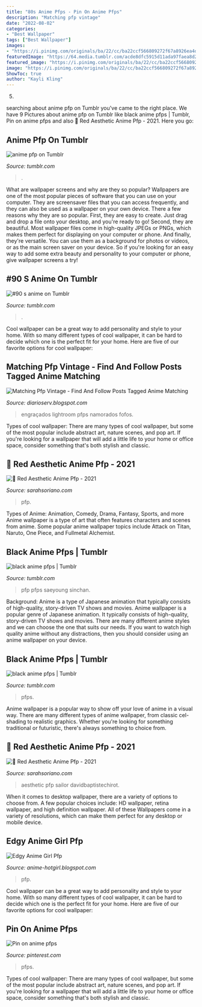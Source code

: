 ```yaml
---
title: "80s Anime Pfps - Pin On Anime Pfps"
description: "Matching pfp vintage"
date: "2022-08-02"
categories:
- "Best Wallpaper"
tags: ["Best Wallpaper"]
images:
- "https://i.pinimg.com/originals/ba/22/cc/ba22ccf566809272f67a8926ea4d57c8.gif"
featuredImage: "https://64.media.tumblr.com/acde8dfc5915d11ada97faea8d2295d0/97b2a304cbaa1c91-c9/s640x960/d22fd43d12ff97b85aff5044b953f338b14ef6a4.jpg"
featured_image: "https://i.pinimg.com/originals/ba/22/cc/ba22ccf566809272f67a8926ea4d57c8.gif"
image: "https://i.pinimg.com/originals/ba/22/cc/ba22ccf566809272f67a8926ea4d57c8.gif"
ShowToc: true
author: "Kayli Kling"
---
```



5.

	

		
searching about anime pfp on Tumblr you've came to the right place. We have 9 Pictures about anime pfp on Tumblr like black anime pfps | Tumblr, Pin on anime pfps and also 🖤 Red Aesthetic Anime Pfp - 2021. Here you go:
		
    
## Anime Pfp On Tumblr

<img loading=lazy src="https://64.media.tumblr.com/acde8dfc5915d11ada97faea8d2295d0/97b2a304cbaa1c91-c9/s640x960/d22fd43d12ff97b85aff5044b953f338b14ef6a4.jpg" onerror="this.onerror=null;this.src='https://tse1.mm.bing.net/th?id=OIP.wVyzUMOqP-xYfi8kTkxbEgHaFc&amp;pid=15.1';" alt="anime pfp on Tumblr">

_Source: tumblr.com_

>. 

	

What are wallpaper screens and why are they so popular?
Wallpapers are one of the most popular pieces of software that you can use on your computer. They are screensaver files that you can access frequently, and they can also be used as a wallpaper on your own device. There a few reasons why they are so popular. First, they are easy to create. Just drag and drop a file onto your desktop, and you're ready to go! Second, they are beautiful. Most wallpaper files come in high-quality JPEGs or PNGs, which makes them perfect for displaying on your computer or phone. And finally, they're versatile. You can use them as a background for photos or videos, or as the main screen saver on your device. So if you're looking for an easy way to add some extra beauty and personality to your computer or phone, give wallpaper screens a try!

    
## #90 S Anime On Tumblr

<img loading=lazy src="https://64.media.tumblr.com/eee45667221f352963b6580afee82514/31b393b861794999-c4/s250x400/958f1435ef66606accaa98689dc566da2f7b448a.jpg" onerror="this.onerror=null;this.src='https://tse4.mm.bing.net/th?id=OIP.s1DordQ-6EveKctGMC0VjgAAAA&amp;pid=15.1';" alt="#90 s anime on Tumblr">

_Source: tumblr.com_

>. 

	

Cool wallpaper can be a great way to add personality and style to your home. With so many different types of cool wallpaper, it can be hard to decide which one is the perfect fit for your home. Here are five of our favorite options for cool wallpaper: 

    
## Matching Pfp Vintage - Find And Follow Posts Tagged Anime Matching

<img loading=lazy src="https://i.pinimg.com/736x/fb/82/6b/fb826b5e89fa4d7c644ec249a397c820.jpg" onerror="this.onerror=null;this.src='https://tse2.mm.bing.net/th?id=OIP.ov7mUTvPbAXyBLlOYIHdagHaHa&amp;pid=15.1';" alt="Matching Pfp Vintage - Find And Follow Posts Tagged Anime Matching">

_Source: diarioserv.blogspot.com_

>engraçados lightroom pfps namorados fofos. 

	

Types of cool wallpaper:
There are many types of cool wallpaper, but some of the most popular include abstract art, nature scenes, and pop art. If you're looking for a wallpaper that will add a little life to your home or office space, consider something that's both stylish and classic.

    
## 🖤 Red Aesthetic Anime Pfp - 2021

<img loading=lazy src="https://i.pinimg.com/originals/86/45/ad/8645ad125e8e4415b804686a3c55a525.png" onerror="this.onerror=null;this.src='https://tse2.mm.bing.net/th?id=OIP.ieo25Zkok3DbBY6VCk4fHwHaFN&amp;pid=15.1';" alt="🖤 Red Aesthetic Anime Pfp - 2021">

_Source: sarahsoriano.com_

>pfp. 

	

Types of Anime: Animation, Comedy, Drama, Fantasy, Sports, and more
Anime wallpaper is a type of art that often features characters and scenes from anime. Some popular anime wallpaper topics include Attack on Titan, Naruto, One Piece, and Fullmetal Alchemist.

    
## Black Anime Pfps | Tumblr

<img loading=lazy src="https://64.media.tumblr.com/7e217dee9b1f14971c814f0f4a6a01db/b8ffa3515cb4a5b0-3b/s400x600/f0a2adcb243b7925ce34911e8aa9c130bea9a9e9.jpg" onerror="this.onerror=null;this.src='https://tse3.mm.bing.net/th?id=OIP.8pWcDTDVBE1tFqQ27qmy3wAAAA&amp;pid=15.1';" alt="black anime pfps | Tumblr">

_Source: tumblr.com_

>pfp pfps saeyoung sinchan. 

	

Background: Anime is a type of Japanese animation that typically consists of high-quality, story-driven TV shows and movies.
Anime wallpaper is a popular genre of Japanese animation. It typically consists of high-quality, story-driven TV shows and movies. There are many different anime styles and we can choose the one that suits our needs. If you want to watch high quality anime without any distractions, then you should consider using an anime wallpaper on your device.

    
## Black Anime Pfps | Tumblr

<img loading=lazy src="https://64.media.tumblr.com/0f72ae468591f4b4e5d1b4f4d17b72cf/b8ffa3515cb4a5b0-4e/s1280x1920/3f2862127f2bc42c10455c61b2922cd704b8a471.jpg" onerror="this.onerror=null;this.src='https://tse3.mm.bing.net/th?id=OIP.v3s1oUS01olH8_aO9Ya44wHaNK&amp;pid=15.1';" alt="black anime pfps | Tumblr">

_Source: tumblr.com_

>pfps. 

	

Anime wallpaper is a popular way to show off your love of anime in a visual way. There are many different types of anime wallpaper, from classic cel-shading to realistic graphics. Whether you're looking for something traditional or futuristic, there's always something to choice from.

    
## 🖤 Red Aesthetic Anime Pfp - 2021

<img loading=lazy src="https://i.pinimg.com/originals/ba/22/cc/ba22ccf566809272f67a8926ea4d57c8.gif" onerror="this.onerror=null;this.src='https://tse1.mm.bing.net/th?id=OIP.p8uk8casU5rEQ9Mjyww8gQHaFi&amp;pid=15.1';" alt="🖤 Red Aesthetic Anime Pfp - 2021">

_Source: sarahsoriano.com_

>aesthetic pfp sailor davidbaptistechirot. 

	

When it comes to desktop wallpaper, there are a variety of options to choose from. A few popular choices include: HD wallpaper, retina wallpaper, and high definition wallpaper. All of these Wallpapers come in a variety of resolutions, which can make them perfect for any desktop or mobile device. 

    
## Edgy Anime Girl Pfp

<img loading=lazy src="https://data.whicdn.com/images/334751279/original.jpg" onerror="this.onerror=null;this.src='https://tse2.mm.bing.net/th?id=OIP.GGgKokFbAsvMP6UZquhmgAHaEJ&amp;pid=15.1';" alt="Edgy Anime Girl Pfp">

_Source: anime-hotgirl.blogspot.com_

>pfp. 

	

Cool wallpaper can be a great way to add personality and style to your home. With so many different types of cool wallpaper, it can be hard to decide which one is the perfect fit for your home. Here are five of our favorite options for cool wallpaper: 

    
## Pin On Anime Pfps

<img loading=lazy src="https://i.pinimg.com/736x/3a/02/93/3a0293dc078a3d3f2cf8aacf9c178de9.jpg" onerror="this.onerror=null;this.src='https://tse3.mm.bing.net/th?id=OIP.ETwhC4exB5ol2sLf2OLagwHaHQ&amp;pid=15.1';" alt="Pin on anime pfps">

_Source: pinterest.com_

>pfps. 

	

Types of cool wallpaper:
There are many types of cool wallpaper, but some of the most popular include abstract art, nature scenes, and pop art. If you're looking for a wallpaper that will add a little life to your home or office space, consider something that's both stylish and classic.

